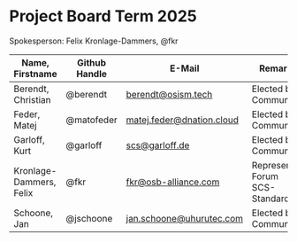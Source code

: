 # Project Board Term 2025

Spokesperson: Felix Kronlage-Dammers, @fkr

| Name, Firstname         | Github Handle  | E-Mail                              | Remark                         |
| ----------------------- | -------------- | ----------------------------------- |---------------------------------
| Berendt, Christian      | @berendt       | <berendt@osism.tech>                | Elected by Community           |
| Feder, Matej            | @matofeder     | <matej.feder@dnation.cloud>         | Elected by Community           |
| Garloff, Kurt           | @garloff       | <scs@garloff.de>                    | Elected by Community           |
| Kronlage-Dammers, Felix | @fkr           | <fkr@osb-alliance.com>              | Represents Forum SCS-Standards |
| Schoone, Jan            | @jschoone      | <jan.schoone@uhurutec.com>          | Elected by Community           |
